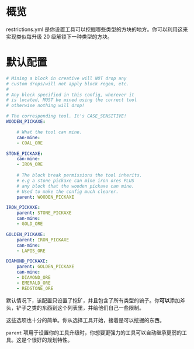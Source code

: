 # 概览

restrictions.yml 是你设置工具可以挖掘哪些类型的方块的地方。你可以利用这来实现类似每升级 20 级解锁下一种类型的方块。

# 默认配置

```yaml
# Mining a block in creative will NOT drop any
# custom drops/will not apply block regen, etc.
#
# Any block specified in this config, wherever it
# is located, MUST be mined using the correct tool
# otherwise nothing will drop!

# The corresponding tool. It's CASE_SENSITIVE!
WOODEN_PICKAXE:

    # What the tool can mine.
    can-mine:
    - COAL_ORE

STONE_PICKAXE:
    can-mine:
    - IRON_ORE
    
    # The block break permissions the tool inherits.
    # e.g a stone pickaxe can mine iron ores PLUS
    # any block that the wooden pickaxe can mine.
    # Used to make the config much clearer.
    parent: WOODEN_PICKAXE

IRON_PICKAXE:
    parent: STONE_PICKAXE
    can-mine:
    - GOLD_ORE

GOLDEN_PICKAXE:
    parent: IRON_PICKAXE
    can-mine:
    - LAPIS_ORE

DIAMOND_PICKAXE:
    parent: GOLDEN_PICKAXE
    can-mine:
    - DIAMOND_ORE
    - EMERALD_ORE
    - REDSTONE_ORE
```

默认情况下，该配置只设置了挖矿，并且包含了所有类型的镐子。你**可以**添加斧头，铲子之类的东西到这个列表里，并给他们自己一些限制。

这些选项也十分的简单。你从选择工具开始，接着是可以挖掘的东西。

`parent` 项用于设置你的工具升级时，你想要更强力的工具可以自动继承更弱的工具。这是个很好的规划特性。
